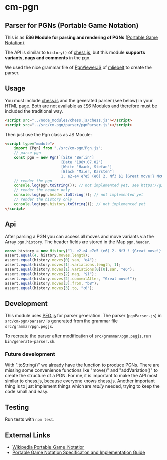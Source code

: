 # cm-pgn

## Parser for PGNs (Portable Game Notation)

This is as **ES6 Module for parsing and rendering of PGNs** ([Portable Game Notation](https://de.wikipedia.org/wiki/Portable_Game_Notation)).

The API is similar to `history()` of [chess.js](https://github.com/jhlywa/chess.js), but this module **supports variants, nags and comments** in the pgn.

We used the nice grammar file of [PgnViewerJS](https://github.com/mliebelt/PgnViewerJS) of [mliebelt](https://github.com/mliebelt) to create the parser.

## Usage

You must include [chess.js](https://github.com/jhlywa/chess.js) and the generated parser (see below) in your HTML page. Both are
not available as ES6 Modules and therefore must be included the traditional way.

```html
<script src="../node_modules/chess.js/chess.js"></script>
<script src="../src/cm-pgn/parser/pgnParser.js"></script>
```

Then just use the Pgn class as JS Module:

```html
<script type="module">
    import {Pgn} from "./src/cm-pgn/Pgn.js";
    // parse pgn
    const pgn = new Pgn(`[Site "Berlin"]
                         [Date "1989.07.02"]
                         [White "Haack, Stefan"]
                         [Black "Maier, Karsten"]
                         1. e2-e4 e7e5 (e6) 2. Nf3 $1 {Great move!} Nc6`);
    // render the pgn
    console.log(pgn.toString()); // not implemented yet, see https://github.com/shaack/cm-pgn/issues/4
    // render the header only
    console.log(pgn.header.toString()); // not implemented yet
    // render the history only
    console.log(pgn.history.toString()); // not implemented yet
</script>
```

## Api

After parsing a PGN you can access all moves and move variants via the Array `pgn.history`.
The header fields are stored in the Map `pgn.header`.

```javascript
const history = new History("1. e2-e4 e7e5 (e6) 2. Nf3 ! {Great move!} Nc6");
assert.equal(4, history.moves.length);
assert.equal(history.moves[0].san, "e4");
assert.equal(history.moves[1].variations.length, 1);
assert.equal(history.moves[1].variations[0][0].san, "e6");
assert.equal(history.moves[2].nag, "$1");
assert.equal(history.moves[2].commentAfter, "Great move!");
assert.equal(history.moves[3].from, "b8");
assert.equal(history.moves[3].to, "c6");
```

## Development

This module uses [PEG.js](https://pegjs.org/) for parser generation. The parser (`pgnParser.js`)
in `src/cm-pgn/parser/` is generated from the grammar file `src/grammar/pgn.pegjs`.

To recreate the parser after modification of `src/grammar/pgn.pegjs`, run `bin/generate-parser.sh`.

### Future development

With ".toString()" we already have the function to produce PGNs. There are missing some convenience functions like "move()" and "addVariation()" to create the structure of a PGN. For me, it is important to make the API most similar to chess.js, because everyone knows chess.js. Another important thing is to just implement things which are _really_ needed, trying to keep the code small and easy.

## Testing

Run tests with `npm test`.

## External Links

- [Wikipedia Portable_Game_Notation](https://en.wikipedia.org/wiki/Portable_Game_Notation)
- [Portable Game Notation Specification and Implementation Guide](http://www.saremba.de/chessgml/standards/pgn/pgn-complete.htm)

